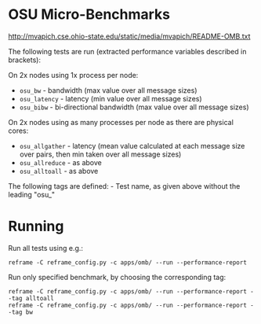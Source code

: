 # OSU Micro-Benchmarks

http://mvapich.cse.ohio-state.edu/static/media/mvapich/README-OMB.txt

The following tests are run (extracted performance variables described in brackets):

On 2x nodes using 1x process per node:
- `osu_bw` - bandwidth (max value over all message sizes)
- `osu_latency` - latency (min value over all message sizes)
- `osu_bibw` - bi-directional bandwidth (max value over all message sizes)

On 2x nodes using as many processes per node as there are physical cores:
- `osu_allgather` - latency (mean value calculated at each message size over pairs, then min taken over all message sizes)
- `osu_allreduce` - as above
- `osu_alltoall` - as above

The following tags are defined:
    - Test name, as given above without the leading "osu_"

# Running

Run all tests using e.g.:

```
reframe -C reframe_config.py -c apps/omb/ --run --performance-report
```

Run only specified benchmark, by choosing the corresponding tag:

```
reframe -C reframe_config.py -c apps/omb/ --run --performance-report --tag alltoall
reframe -C reframe_config.py -c apps/omb/ --run --performance-report --tag bw
```

